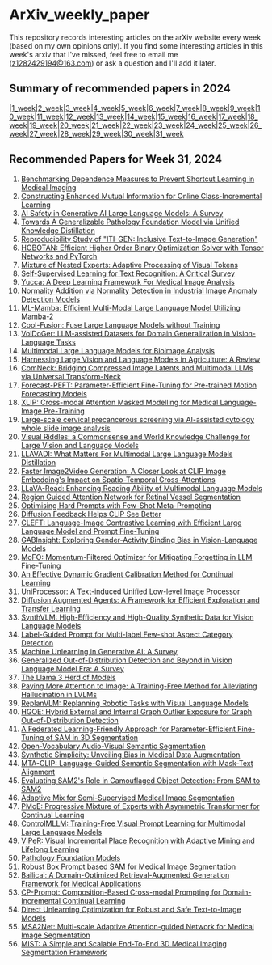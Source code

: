 # ArXiv_weekly_paper
This repository records interesting articles on the arXiv website every week (based on my own opinions only).
If you find some interesting articles in this week's arxiv that I've missed, feel free to email me (z1282429194@163.com) or ask a question and I'll add it later.

## Summary of recommended papers in 2024
<!-- | | | | |
|--------|--------|--------|--------| -->
|[1_week](https://github.com/Fatflower/ArXiv_weekly_paper/blob/main/2024/1_week.md)|[2_week](https://github.com/Fatflower/ArXiv_weekly_paper/blob/main/2024/2_week.md)|[3_week](https://github.com/Fatflower/ArXiv_weekly_paper/blob/main/2024/3_week.md)|[4_week](https://github.com/Fatflower/ArXiv_weekly_paper/blob/main/2024/4_week.md)|[5_week](https://github.com/Fatflower/ArXiv_weekly_paper/blob/main/2024/5_week.md)|[6_week](https://github.com/Fatflower/ArXiv_weekly_paper/blob/main/2024/6_week.md)|[7_week](https://github.com/Fatflower/ArXiv_weekly_paper/blob/main/2024/7_week.md)|[8_week](https://github.com/Fatflower/ArXiv_weekly_paper/blob/main/2024/8_week.md)|[9_week](https://github.com/Fatflower/ArXiv_weekly_paper/blob/main/2024/9_week.md)|[10_week](https://github.com/Fatflower/ArXiv_weekly_paper/blob/main/2024/10_week.md)|[11_week](https://github.com/Fatflower/ArXiv_weekly_paper/blob/main/2024/11_week.md)|[12_week](https://github.com/Fatflower/ArXiv_weekly_paper/blob/main/2024/12_week.md)|[13_week](https://github.com/Fatflower/ArXiv_weekly_paper/blob/main/2024/13_week.md)|[14_week](https://github.com/Fatflower/ArXiv_weekly_paper/blob/main/2024/14_week.md)|[15_week](https://github.com/Fatflower/ArXiv_weekly_paper/blob/main/2024/15_week.md)|[16_week](https://github.com/Fatflower/ArXiv_weekly_paper/blob/main/2024/16_week.md)|[17_week](https://github.com/Fatflower/ArXiv_weekly_paper/blob/main/2024/17_week.md)|[18_week](https://github.com/Fatflower/ArXiv_weekly_paper/blob/main/2024/18_week.md)|[19_week](https://github.com/Fatflower/ArXiv_weekly_paper/blob/main/2024/19_week.md)|[20_week](https://github.com/Fatflower/ArXiv_weekly_paper/blob/main/2024/20_week.md)|[21_week](https://github.com/Fatflower/ArXiv_weekly_paper/blob/main/2024/21_week.md)|[22_week](https://github.com/Fatflower/ArXiv_weekly_paper/blob/main/2024/22_week.md)|[23_week](https://github.com/Fatflower/ArXiv_weekly_paper/blob/main/2024/23_week.md)|[24_week](https://github.com/Fatflower/ArXiv_weekly_paper/blob/main/2024/24_week.md)|[25_week](https://github.com/Fatflower/ArXiv_weekly_paper/blob/main/2024/25_week.md)|[26_week](https://github.com/Fatflower/ArXiv_weekly_paper/blob/main/2024/26_week.md)|[27_week](https://github.com/Fatflower/ArXiv_weekly_paper/blob/main/2024/27_week.md)|[28_week](https://github.com/Fatflower/ArXiv_weekly_paper/blob/main/2024/28_week.md)|[29_week](https://github.com/Fatflower/ArXiv_weekly_paper/blob/main/2024/29_week.md)|[30_week](https://github.com/Fatflower/ArXiv_weekly_paper/blob/main/2024/30_week.md)|[31_week](https://github.com/Fatflower/ArXiv_weekly_paper/blob/main/2024/31_week.md)



<!-- | | | | | -->

## Recommended Papers for Week 31, 2024
1. [Benchmarking Dependence Measures to Prevent Shortcut Learning in Medical Imaging](https://arxiv.org/abs/2407.18792)
2. [Constructing Enhanced Mutual Information for Online Class-Incremental Learning](https://arxiv.org/abs/2407.18526)
3. [AI Safety in Generative AI Large Language Models: A Survey](https://arxiv.org/abs/2407.18369)
4. [Towards A Generalizable Pathology Foundation Model via Unified Knowledge Distillation](https://arxiv.org/abs/2407.18449)
5. [Reproducibility Study of "ITI-GEN: Inclusive Text-to-Image Generation"](https://arxiv.org/abs/2407.19996)
6. [HOBOTAN: Efficient Higher Order Binary Optimization Solver with Tensor Networks and PyTorch](https://arxiv.org/abs/2407.19987)
7. [Mixture of Nested Experts: Adaptive Processing of Visual Tokens](https://arxiv.org/abs/2407.19985)
8. [Self-Supervised Learning for Text Recognition: A Critical Survey](https://arxiv.org/abs/2407.19889)
9. [Yucca: A Deep Learning Framework For Medical Image Analysis](https://arxiv.org/abs/2407.19888)
10. [Normality Addition via Normality Detection in Industrial Image Anomaly Detection Models](https://arxiv.org/abs/2407.19849)
11. [ML-Mamba: Efficient Multi-Modal Large Language Model Utilizing Mamba-2](https://arxiv.org/abs/2407.19832)
12. [Cool-Fusion: Fuse Large Language Models without Training](https://arxiv.org/abs/2407.19807)
13. [VolDoGer: LLM-assisted Datasets for Domain Generalization in Vision-Language Tasks](https://arxiv.org/abs/2407.19795)
14. [Multimodal Large Language Models for Bioimage Analysis](https://arxiv.org/abs/2407.19778)
15. [Harnessing Large Vision and Language Models in Agriculture: A Review](https://arxiv.org/abs/2407.19679)
16. [ComNeck: Bridging Compressed Image Latents and Multimodal LLMs via Universal Transform-Neck](https://arxiv.org/abs/2407.19651)
17. [Forecast-PEFT: Parameter-Efficient Fine-Tuning for Pre-trained Motion Forecasting Models](https://arxiv.org/abs/2407.19564)
18. [XLIP: Cross-modal Attention Masked Modelling for Medical Language-Image Pre-Training](https://arxiv.org/abs/2407.19546)
19. [Large-scale cervical precancerous screening via AI-assisted cytology whole slide image analysis](https://arxiv.org/abs/2407.19512)
20. [Visual Riddles: a Commonsense and World Knowledge Challenge for Large Vision and Language Models](https://arxiv.org/abs/2407.19474)
21. [LLAVADI: What Matters For Multimodal Large Language Models Distillation](https://arxiv.org/abs/2407.19409)
22. [Faster Image2Video Generation: A Closer Look at CLIP Image Embedding's Impact on Spatio-Temporal Cross-Attentions](https://arxiv.org/abs/2407.19205)
23. [LLaVA-Read: Enhancing Reading Ability of Multimodal Language Models](https://arxiv.org/abs/2407.19185)
24. [Region Guided Attention Network for Retinal Vessel Segmentation](https://arxiv.org/abs/2407.18970)
25. [Optimising Hard Prompts with Few-Shot Meta-Prompting](https://arxiv.org/abs/2407.18920)
26. [Diffusion Feedback Helps CLIP See Better](https://arxiv.org/abs/2407.20171)
27. [CLEFT: Language-Image Contrastive Learning with Efficient Large Language Model and Prompt Fine-Tuning](https://arxiv.org/abs/2407.21011)
28. [GABInsight: Exploring Gender-Activity Binding Bias in Vision-Language Models](https://arxiv.org/abs/2407.21001)
29. [MoFO: Momentum-Filtered Optimizer for Mitigating Forgetting in LLM Fine-Tuning](https://arxiv.org/abs/2407.20999)
30. [An Effective Dynamic Gradient Calibration Method for Continual Learning](https://arxiv.org/abs/2407.20956)
31. [UniProcessor: A Text-induced Unified Low-level Image Processor](https://arxiv.org/abs/2407.20928)
32. [Diffusion Augmented Agents: A Framework for Efficient Exploration and Transfer Learning](https://arxiv.org/abs/2407.20798)
33. [SynthVLM: High-Efficiency and High-Quality Synthetic Data for Vision Language Models](https://arxiv.org/abs/2407.20756)
34. [Label-Guided Prompt for Multi-label Few-shot Aspect Category Detection](https://arxiv.org/abs/2407.20673)
35. [Machine Unlearning in Generative AI: A Survey](https://arxiv.org/abs/2407.20516)
36. [Generalized Out-of-Distribution Detection and Beyond in Vision Language Model Era: A Survey](https://arxiv.org/abs/2407.21794)
37. [The Llama 3 Herd of Models](https://arxiv.org/abs/2407.21783)
38. [Paying More Attention to Image: A Training-Free Method for Alleviating Hallucination in LVLMs](https://arxiv.org/abs/2407.21771)
39. [ReplanVLM: Replanning Robotic Tasks with Visual Language Models](https://arxiv.org/abs/2407.21762)
40. [HGOE: Hybrid External and Internal Graph Outlier Exposure for Graph Out-of-Distribution Detection](https://arxiv.org/abs/2407.21742)
41. [A Federated Learning-Friendly Approach for Parameter-Efficient Fine-Tuning of SAM in 3D Segmentation](https://arxiv.org/abs/2407.21739)
42. [Open-Vocabulary Audio-Visual Semantic Segmentation](https://arxiv.org/abs/2407.21721)
43. [Synthetic Simplicity: Unveiling Bias in Medical Data Augmentation](https://arxiv.org/abs/2407.21674)
44. [MTA-CLIP: Language-Guided Semantic Segmentation with Mask-Text Alignment](https://arxiv.org/abs/2407.21654)
45. [Evaluating SAM2's Role in Camouflaged Object Detection: From SAM to SAM2](https://arxiv.org/abs/2407.21596)
46. [Adaptive Mix for Semi-Supervised Medical Image Segmentation](https://arxiv.org/abs/2407.21586)
47. [PMoE: Progressive Mixture of Experts with Asymmetric Transformer for Continual Learning](https://arxiv.org/abs/2407.21571)
48. [ControlMLLM: Training-Free Visual Prompt Learning for Multimodal Large Language Models](https://arxiv.org/abs/2407.21534)
49. [VIPeR: Visual Incremental Place Recognition with Adaptive Mining and Lifelong Learning](https://arxiv.org/abs/2407.21416)
50. [Pathology Foundation Models](https://arxiv.org/abs/2407.21317)
51. [Robust Box Prompt based SAM for Medical Image Segmentation](https://arxiv.org/abs/2407.21284)
52. [Bailicai: A Domain-Optimized Retrieval-Augmented Generation Framework for Medical Applications](https://arxiv.org/abs/2407.21055)
53. [CP-Prompt: Composition-Based Cross-modal Prompting for Domain-Incremental Continual Learning](https://arxiv.org/abs/2407.21043)
54. [Direct Unlearning Optimization for Robust and Safe Text-to-Image Models](https://arxiv.org/abs/2407.21035)
55. [MSA2Net: Multi-scale Adaptive Attention-guided Network for Medical Image Segmentation](https://arxiv.org/abs/2407.21640)
56. [MIST: A Simple and Scalable End-To-End 3D Medical Imaging Segmentation Framework](https://arxiv.org/abs/2407.21343)